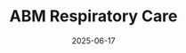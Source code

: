 ---  
layout: startup_page  
title: "ABM Respiratory Care"  
id: "abmrc.com"  
permalink: "/abmrespiratorycareabmrc.com06172025/"  
website: "https://www.abmrc.com"  
funding_round: "Series B"  
funding_amount: "$14.8M"  
investors: "Peter Soderberg, Bluwave Capital, LLC, other new and existing investors"  
about: "ABM Respiratory Care develops and commercializes airway clearance and ventilation solutions. Their latest product, BiWaze Clear, combines lung expansion, high-frequency oscillations, and aerosol delivery for hospital and home use, aiming to improve patient outcomes by enhancing breathing and mucus clearance."  
markets: "Health Care, Medical, Medical Device"  
hq: "Eagan, Minnesota, United States"  
founded_year: "2017"  
linkedin: "https://www.linkedin.com/company/abmrc"  
twitter: "https://twitter.com/abmcare"  
instagram: ""  
facebook: "https://www.facebook.com/ABMRC01"  
crunchbase: "https://www.crunchbase.com/organization/abm-respiratory-care"  
pitchbook: "https://pitchbook.com/profiles/company/437078-62"  

date_display: "17-Jun-2025"  
date: "2025-06-17"

# SEO Optimization  
meta_title: "ABM Respiratory Care - Series B Funding ($14.8M)"  
meta_description: "ABM Respiratory Care, ABM Respiratory Care develops and commercializes airway clearance and ventilation solutions. Their latest product, BiWaze Clear, combines lung expansi..."  
meta_keywords: "ABM Respiratory Care, Health Care, Medical, Medical Device, Series B funding"  
canonical_url: "https://startup.projectstartups.com/abmrespiratorycareabmrc.com06172025/"  
---